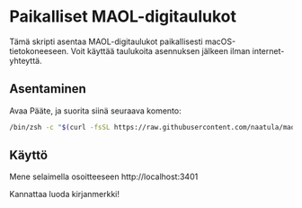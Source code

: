 # Paikalliset MAOL-digitaulukot

Tämä skripti asentaa MAOL-digitaulukot paikallisesti macOS-tietokoneeseen. Voit käyttää taulukoita asennuksen jälkeen ilman internet-yhteyttä.

## Asentaminen

Avaa Pääte, ja suorita siinä seuraava komento:

```sh
/bin/zsh -c "$(curl -fsSL https://raw.githubusercontent.com/naatula/maol/master/install.sh)"
```

## Käyttö

Mene selaimella osoitteeseen http://localhost:3401

Kannattaa luoda kirjanmerkki!
